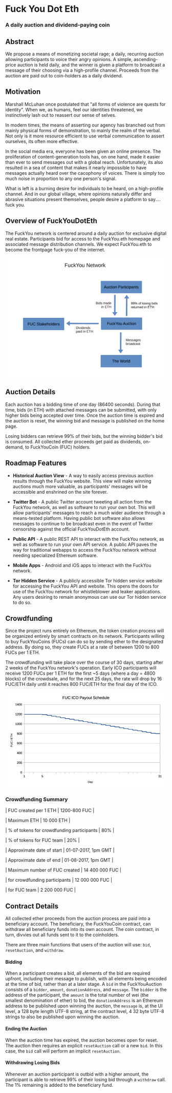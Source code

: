 # Fuck You Dot Eth

### A daily auction and dividend-paying coin

## Abstract

We propose a means of monetizing societal rage; a daily, recurring auction
allowing participants to voice their angry opinions.
A simple, ascending-price auction is held daily, and the winner is given
a platform to broadcast a message of their choosing via a high-profile
channel. Proceeds from the auction are paid out to coin-holders
as a daily dividend.

## Motivation

Marshall McLuhan once postulated that "all forms of violence are quests for
identity".
When we, as humans, feel our identities threatened,
we instinctively lash out to reassert our sense of selves.

In modern times, the means of asserting our agency has branched out from
mainly physical forms of demonstration, to mainly the realm of the verbal.
Not only is it more resource efficient to use verbal communication to
assert ourselves, its often more effective.

In the social media era, everyone has been given an online presence.
The proliferation of content-generation tools has, on one hand,
made it easier than ever to send messages out with a global reach.
Unfortunately, its also resulted in a sea of content that makes it
nearly impossible to have messages actually heard over the cacophony of voices.
There is simply too much noise in proportion to any one person's signal.

What is left is a burning desire for individuals to be heard, on a high-profile channel.
And in our global village, where opinions naturally differ
and abrasive situations present themselves,
people desire a platform to say.... fuck you.

## Overview of FuckYouDotEth

The FuckYou network is centered around a daily auction for exclusive digital
real estate. Participants bid for access to the FuckYou.eth homepage and
associated message distribution channels. We expect FuckYou.eth to become the
frontpage fuck-you of the internet.

![Network Diagram](network_diagram.png)

## Auction Details

Each auction has a bidding time of one day (86400 seconds). During that time,
bids (in ETH) with attached messages can be submitted, with only higher bids
being accepted over time. Once the auction time is expired and the auction is reset,
the winning bid and message is published on the home page.

Losing bidders can retrieve 99% of their bids, but the winning bidder's bid is
consumed. All collected ether proceeds get paid as dividends, on-demand,
to FuckYouCoin (FUC) holders.

## Roadmap Features

- **Historical Auction View** - A way to easily access previous auction results
through the FuckYou website. This view will make winning auctions much more
valuable, as participants' messages will be accessible and enshrined on the site
forever.

- **Twitter Bot** - A public Twitter account tweeting all action from the
FuckYou network, as well as software to run your own bot. This will allow
participants' messages to reach a much wider audience through a means-tested
platform. Having public bot software also allows messages to continue to be
broadcast even in the event of Twitter censorship against the official
FuckYouDotEth account.

- **Public API** - A public REST API to interact with the FuckYou network, as
well as software to run your own API service. A public API paves the way for
traditional webapps to access the FuckYou network without needing specialized
Ethereum software.

- **Mobile Apps** - Android and iOS apps to interact with the FuckYou network.

- **Tor Hidden Service** - A publicly accessible Tor hidden service website for
accessing the FuckYou API and website. This opens the doors for use of the
FuckYou network for whistleblower and leaker applications. Any users desiring to
remain anonymous can use our Tor hidden service to do so.

## Crowdfunding

Since the project runs entirely on Ethereum, the token creation process will be
organized entirely by smart contracts on its network.
Participants willing to buy FuckYouCoins (FUCs) can do so by sending
ether to the designated address.
By doing so, they create FUCs at a rate of between 1200 to 800 FUCs per 1 ETH.

The crowdfunding will take place over the course of 30 days, starting after 2
weeks of the FuckYou network's operation.
Early ICO participants will receive 1200 FUCs per 1 ETH for the first ~5 days
(where a day = 4800 blocks) of the crowdsale, and for the next 25 days, the rate
will drop by 16 FUC/ETH daily until it reaches 800 FUC/ETH for the final day of
the ICO.

![ICO Schedule](ico_schedule.png)

### Crowdfunding Summary

| FUC created per 1 ETH                     | 1200-800 FUC        |

| Maximum ETH                               | 10 000 ETH          |

| % of tokens for crowdfunding participants | 80%                 |

| % of tokens for FUC team                  | 20%                 |

| Approximate date of start                 | 01-07-2017, 1pm GMT |

| Approximate date of end                   | 01-08-2017, 1pm GMT |

| Maximum number of FUC created             | 14 400 000 FUC      |

|   for crowdfunding participants           | 12 000 000 FUC      |

|   for FUC team                            |  2 200 000 FUC      |

## Contract Details

All collected ether proceeds from the auction process are paid into a
beneficiary account. The beneficiary, the FuckYouCoin contract, can withdraw all
beneficiary funds into its own account.
The coin contract, in turn, divvies out all funds sent to it to the coinholders.

There are three main functions that users of the auction will use: `bid`,
`resetAuction`, and `withdraw`.

#### Bidding

When a participant creates a bid, all elements of the bid are required upfront,
including their message to publish, with all elements being encoded at
the time of bid, rather than at a later stage.
A `bid` in the FuckYouAuction consists of a `bidder`, `amount`,
`donationAddress`, and `message`.
The `bidder` is the address of the participant, the `amount` is the total number
of wei (the smallest denomination of ether) to bid, the `donationAddress` is an Ethereum address to be published upon
winning the auction, the `message` is, at the UI level, a 128 byte length UTF-8
string, at the contract level, 4 32 byte UTF-8 strings to also be published upon
winning the auction.

#### Ending the Auction

When the auction time has expired, the auction becomes open for reset.
The auction then requires an explicit `resetAuction` call or a new `bid`.
In this case, the `bid` call will perform an implicit `resetAuction`.

#### Withdrawing Losing Bids

Whenever an auction participant is outbid with a higher amount, the participant
is able to retrieve 99% of their losing bid through a `withdraw` call. The 1%
remaining is added to the beneficiary fund.
